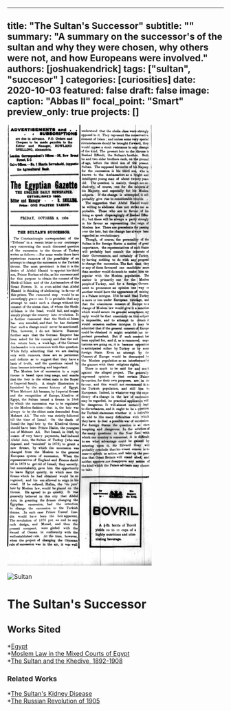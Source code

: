 ---
title: "The Sultan's Successor"
subtitle: "" <!--optional-->
summary: "A summary on the successor's of the sultan and why they were chosen, why others were not, and how Europeans were involved."
authors: [joshuakendrick]
tags: ["sultan", "succesor" <!--add more as needed-->]
categories: [curiosities]
date: 2020-10-03
featured: false
draft: false
image:
  caption: "Abbas II"
  focal_point: "Smart"
  preview_only: true
projects: []
--
![The Sultan's Successor](BlogPost.jpg "Article")

![Sultan](featured.jpg)

# The Sultan's Successor

## Works Sited
*[Egypt](https://www.jstor.org/stable/j.ctt7rjf4.16)    
*[Moslem Law in the Mixed Courts of Egypt](https://www.jstor.org/stable/754198)    
*[The Sultan and the Khedive, 1892-1908](https://www.jstor.org/stable/4282434)    

### Related Works
*[The Sultan's Kidney Disease](https://dig-eg-gaz.github.io/post/2019-12-13-jimmymendez/)  
*[The Russian Revolution of 1905](https://dig-eg-gaz.github.io/post/2019-10-16-oscar/)  

